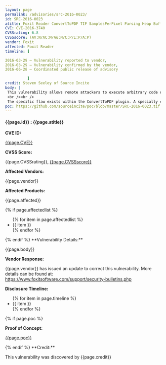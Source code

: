 ```yaml
---
layout: page
permalink: /advisories/src-2016-0023/
id: SRC-2016-0023
atitle: Foxit Reader ConvertToPDF TIF SamplesPerPixel Parsing Heap Buffer Overflow Remote Code Execution Vulnerability
CVE: CVE-2016-3740
CVSSrating: 6.8
CVSSscore: (AV:N/AC:M/Au:N/C:P/I:P/A:P)
vendor: Foxit
affected: Foxit Reader
timeline: [

2016-03-29 – Vulnerability reported to vendor,
2016-03-29 – Vulnerability confirmed by the vendor,
2016-06-28 – Coordinated public release of advisory

          ]
credit: Steven Seeley of Source Incite
body: |
 This vulnerability allows remote attackers to execute arbitrary code on vulnerable installations of Foxit Reader. User interaction is required to exploit this vulnerability in that the target must visit a malicious page or open a malicious file.
 <br /><br />
 The specific flaw exists within the ConvertToPDF plugin. A specially crafted TIF image with a large SamplesPerPixel value can force a heap buffer overflow condition. An attacker can leverage this vulnerability to execute arbitrary code under the context of the current process.
poc: https://github.com/sourceincite/poc/blob/master/SRC-2016-0023.tif
---
```


<h4><b>{{page.id}} : {{page.atitle}}</b></h4>

**CVE ID:**
<p class="cn"><a href="https://web.nvd.nist.gov/view/vuln/detail?vulnId={{page.CVE}}">{{page.CVE}}</a></p>

**CVSS Score:**
<p class="cn">{{page.CVSSrating}}, <a href="https://nvd.nist.gov/cvss/v2-calculator?vector={{page.CVSSscore}}">{{page.CVSSscore}}</a></p>

**Affected Vendors:**
<p class="cn">{{page.vendor}}</p>

**Affected Products:**
<p class="cn">{{page.affected}}</p>
{% if page.affectedlist %}
<ul class="cn">
{% for item in page.affectedlist %}
  <li>{{ item }}</li>
{% endfor %}
</ul>
{% endif %}
**Vulnerability Details:**
<p class="cn">{{page.body}}</p>

**Vendor Response:**
<p class="cn">{{page.vendor}} has issued an update to correct this vulnerability. More details can be found at: <br /><a href="https://www.foxitsoftware.com/support/security-bulletins.php">https://www.foxitsoftware.com/support/security-bulletins.php</a></p>

**Disclosure Timeline:**
<ul class="cn">
{% for item in page.timeline %}
  <li>{{ item }}</li>
{% endfor %}
</ul>
{% if page.poc %}

**Proof of Concept:**
<p class="cn"><a href="{{page.poc}}">{{page.poc}}</a></p>
{% endif %}
**Credit:**
<p class="cn">This vulnerability was discovered by {{page.credit}}</p>
